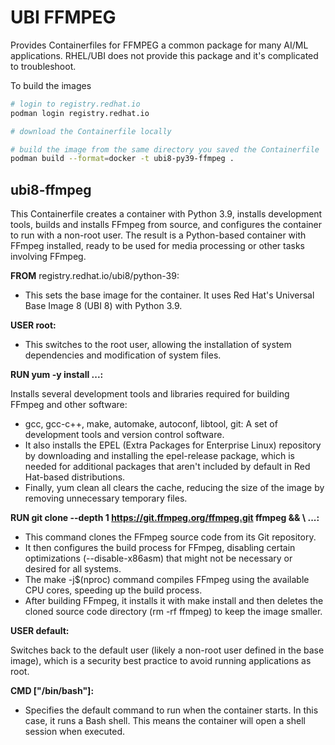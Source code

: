# UBI FFMPEG

Provides Containerfiles for FFMPEG a common package for many AI/ML applications. RHEL/UBI does not provide this package and it's complicated to troubleshoot.

To build the images
```bash
# login to registry.redhat.io
podman login registry.redhat.io

# download the Containerfile locally

# build the image from the same directory you saved the Containerfile
podman build --format=docker -t ubi8-py39-ffmpeg .
```

## ubi8-ffmpeg

This Containerfile creates a container with Python 3.9, installs development tools, builds and installs FFmpeg from source, and configures the container to run with a non-root user. The result is a Python-based container with FFmpeg installed, ready to be used for media processing or other tasks involving FFmpeg.

**FROM** registry.redhat.io/ubi8/python-39:

- This sets the base image for the container. It uses Red Hat's Universal Base Image 8 (UBI 8) with Python 3.9.

**USER root:**

- This switches to the root user, allowing the installation of system dependencies and modification of system files.

**RUN yum -y install ...:**

Installs several development tools and libraries required for building FFmpeg and other software:
- gcc, gcc-c++, make, automake, autoconf, libtool, git: A set of development tools and version control software.
- It also installs the EPEL (Extra Packages for Enterprise Linux) repository by downloading and installing the epel-release package, which is needed for additional packages that aren't included by default in Red Hat-based distributions.
- Finally, yum clean all clears the cache, reducing the size of the image by removing unnecessary temporary files.

**RUN git clone --depth 1 https://git.ffmpeg.org/ffmpeg.git ffmpeg && \ ...:**

- This command clones the FFmpeg source code from its Git repository.
- It then configures the build process for FFmpeg, disabling certain optimizations (--disable-x86asm) that might not be necessary or desired for all systems.
- The make -j$(nproc) command compiles FFmpeg using the available CPU cores, speeding up the build process.
- After building FFmpeg, it installs it with make install and then deletes the cloned source code directory (rm -rf ffmpeg) to keep the image smaller.

**USER default:**

Switches back to the default user (likely a non-root user defined in the base image), which is a security best practice to avoid running applications as root.

**CMD ["/bin/bash"]:**

- Specifies the default command to run when the container starts. In this case, it runs a Bash shell. This means the container will open a shell session when executed.
